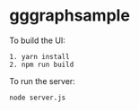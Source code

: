 # gggraphsample

To build the UI:
```
1. yarn install
2. npm run build   
```

To run the server:
```$xslt
node server.js
```
